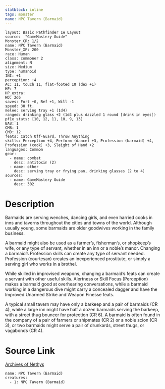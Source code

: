 ```yaml
---
statblock: inline
tags: monster
name: NPC Tavern (Barmaid)
---
```

```statblock
layout: Basic Pathfinder 1e Layout
source:  "GameMastery Guide"
Monster_CR: 1/2
name: NPC Tavern (Barmaid)
Monster_XP: 200
race: Human
class: commoner 2
alignment: N
size: Medium
type: humanoid
INI: +1
perception: +4
AC: 11, touch 11, flat-footed 10 (dex +1)
HP: 7
HP_extra: 
HD: 2d6
saves: Fort +0, Ref +1, Will -1
speed: 30 ft.
melee: serving tray +1 (1d4)
ranged: drinking glass +2 (1d4 plus dazzled 1 round [drink in eyes])
pf1e_stats: [10, 12, 11, 10, 9, 13]
BAB: 1
CMB: 1
CMD: 12
feats: Catch Off-Guard, Throw Anything
skills: Perception +4, Perform (dance) +3, Profession (barmaid) +4, Profession (cook) +3, Sleight of Hand +2
languages: Common
gear:
  - name: combat
    desc: antitoxin (2)
  - name: other
    desc: serving tray or frying pan, drinking glasses (2 to 4)
sources:
  - name: GameMastery Guide
    desc: 302
```
# Description
Barmaids are serving wenches, dancing girls, and even harried cooks in inns and taverns throughout the cities and towns of the world. Although usually young, some barmaids are older goodwives working in the family business.

A barmaid might also be used as a farmer’s, fisherman’s, or shopkeep’s wife, or any type of servant, whether in an inn or a noble’s manor. Changing a barmaid’s Profession skills can create any type of servant needed. Profession (courtesan) creates an inexperienced prostitute, or simply a serving girl who works in a brothel.

While skilled in improvised weapons, changing a barmaid’s feats can create a servant with other useful skills. Alertness or Skill Focus (Perception) makes a barmaid good at overhearing conversations, while a barmaid working in a dangerous dive might carry a concealed dagger and have the Improved Unarmed Strike and Weapon Finesse feats.

A typical small tavern may have only a barkeep and a pair of barmaids (CR 4), while a large inn might have half a dozen barmaids serving the barkeep, with a street thug bouncer for protection (CR 6). A barmaid is often found in the company of a pair of farmers or shipmates (CR 2) or a noble scion (CR 3), or two barmaids might serve a pair of drunkards, street thugs, or vagabonds (CR 4).
# Source Link
[Archives of Nethys](https://aonprd.com/NPCDisplay.aspx?ItemName=Tavern%20(Barmaid))
```encounter-table
name: NPC Tavern (Barmaid)
creatures:
  - 1: NPC Tavern (Barmaid)
```
